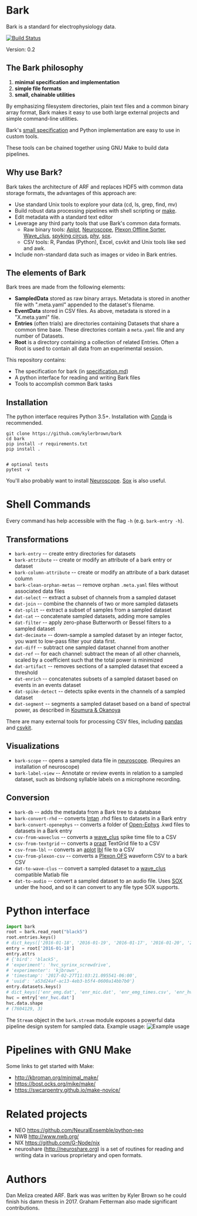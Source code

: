 # Bark
Bark is a standard for electrophysiology data. 

[![Build Status](https://travis-ci.org/kylerbrown/bark.svg?branch=master)](https://travis-ci.org/kylerbrown/bark)

Version: 0.2

## The Bark philosophy
1. **minimal specification and implementation** 
2. **simple file formats** 
3. **small, chainable utilities**

By emphasizing filesystem directories, plain text files and a common binary array format, Bark makes it easy to use both
large external projects and simple command-line utilities.

Bark's [small specification](specification.md) and Python implementation are easy to use in custom tools.

These tools can be chained together using GNU Make to build data pipelines.

## Why use Bark?

Bark takes the architecture of ARF and replaces HDF5 with common data storage formats, the advantages of this approach are:

+ Use standard Unix tools to explore your data (cd, ls, grep, find, mv)
+ Build robust data processing pipelines with shell scripting or
  [make](http://kbroman.org/minimal_make/).
+ Edit metadata with a standard text editor
+ Leverage any third party tools that use Bark's common data formats.
  + Raw binary tools: [Aplot](https://github.com/melizalab/aplot), [Neuroscope](http://neurosuite.sourceforge.net/), 
[Plexon Offline Sorter](http://www.plexon.com/products/offline-sorter), [Wave_clus](https://github.com/csn-le/wave_clus), 
[spyking circus](https://spyking-circus.readthedocs.io), [phy](https://github.com/kwikteam/phy), [sox](http://sox.sourceforge.net/sox.html).
  + CSV tools: R, Pandas (Python), Excel, csvkit and Unix tools like sed and
      awk.
+ Include non-standard data such as images or video in Bark entries.

## The elements of Bark
Bark trees are made from the following elements:

- **SampledData** stored as raw binary arrays. Metadata is stored in another
  file with ".meta.yaml" appended to the dataset's filename.
- **EventData** stored in CSV files. As above, metadata is stored in a "X.meta.yaml"
  file.
- **Entries** (often trials) are directories containing Datasets that share a
  common time base. These directories contain a `meta.yaml` file and any number
  of Datasets.
- **Root** is a directory containing a collection of related Entries. Often a Root
  is used to contain all data from an experimental session.

This repository contains:

-   The specification for bark (in [specification.md](specification.md))
-   A python interface for reading and writing Bark files
-   Tools to accomplish common Bark tasks

## Installation

The python interface requires Python 3.5+. Installation with [Conda](http://conda.pydata.org/miniconda.html) is recommended.

    git clone https://github.com/kylerbrown/bark
    cd bark
    pip install -r requirements.txt
    pip install .


    # optional tests
    pytest -v


You'll also probably want to install [Neuroscope](http://neurosuite.sourceforge.net/). [Sox](http://sox.sourceforge.net/sox.html) is also useful.
# Shell Commands

Every command has help accessible with the flag `-h` (e.g. `bark-entry -h`).

## Transformations

- `bark-entry` -- create entry directories for datasets
- `bark-attribute` -- create or modify an attribute of a bark entry or dataset
- `bark-column-attribute` -- create or modify an attribute of a bark dataset column
- `bark-clean-orphan-metas` -- remove orphan `.meta.yaml` files without associated data files
- `dat-select` -- extract a subset of channels from a sampled dataset
- `dat-join` -- combine the channels of two or more sampled datasets
- `dat-split` -- extract a subset of samples from a sampled dataset
- `dat-cat` -- concatenate sampled datasets, adding more samples
- `dat-filter` -- apply zero-phase Butterworth or Bessel filters to a sampled dataset
- `dat-decimate` -- down-sample a sampled dataset by an integer factor, you want to low-pass filter your data first.
- `dat-diff` -- subtract one sampled dataset channel from another
- `dat-ref` -- for each channel: subtract the mean of all other channels, scaled by a coefficient such that the total power is minimized
- `dat-artifact` -- removes sections of a sampled dataset that exceed a threshold
- `dat-enrich` -- concatenates subsets of a sampled dataset based on events in an events dataset
- `dat-spike-detect` -- detects spike events in the channels of a sampled dataset
- `dat-segment` -- segments a sampled dataset based on a band of spectral power, as described in [Koumura & Okanoya](dx.doi.org/10.1371/journal.pone.0159188)

There are many external tools for processing CSV files, including [pandas](http://pandas.pydata.org/) and [csvkit](https://csvkit.readthedocs.io).
## Visualizations

- `bark-scope` -- opens a sampled data file in [neuroscope](http://neurosuite.sourceforge.net/). (Requires an installation of neuroscope)  
- `bark-label-view` -- Annotate or review events in relation to a sampled dataset, such as birdsong syllable labels on a microphone recording.

## Conversion

- `bark-db` -- adds the metadata from a Bark tree to a database
- `bark-convert-rhd` -- converts [Intan](http://intantech.com/) .rhd files to datasets in a Bark entry
- `bark-convert-openephys` -- converts a folder of [Open-Ephys](http://www.open-ephys.org/) .kwd files to datasets in a Bark entry
- `csv-from-waveclus` -- converts a [wave_clus](https://github.com/csn-le/wave_clus) spike time file to a CSV
- `csv-from-textgrid` -- converts a [praat](http://www.fon.hum.uva.nl/praat/) TextGrid file to a CSV
- `csv-from-lbl` -- converts an [aplot](https://github.com/melizalab/aplot) [lbl](https://github.com/kylerbrown/lbl) file to a CSV
- `csv-from-plexon-csv` -- converts a [Plexon OFS](http://www.plexon.com/products/offline-sorter) waveform CSV to a bark CSV
- `dat-to-wave-clus` -- convert a sampled dataset to a [wave_clus](https://github.com/csn-le/wave_clus)
  compatible Matlab file
- `dat-to-audio` -- convert a sampled dataset to an audio file. Uses [SOX](http://sox.sourceforge.net/) under the hood, and so it can convert to any file type SOX supports.

# Python interface
```python
import bark
root = bark.read_root("black5")
root.entries.keys()
# dict_keys(['2016-01-18', '2016-01-19', '2016-01-17', '2016-01-20', '2016-01-21'])
entry = root['2016-01-18']
entry.attrs
# {'bird': 'black5',
# 'experiment': 'hvc_syrinx_screwdrive',
# 'experimenter': 'kjbrown',
# 'timestamp': '2017-02-27T11:03:21.095541-06:00',
# 'uuid': 'a53d24af-ac13-4eb3-b5f4-0600a14bb7b0'}
entry.datasets.keys()
# dict_keys(['enr_emg.dat', 'enr_mic.dat', 'enr_emg_times.csv', 'enr_hvc.dat', 'raw.label', 'enr_hvc_times.csv', 'enr.label'])
hvc = entry['enr_hvc.dat']
hvc.data.shape
# (7604129, 3)
```


The `Stream` object in the `bark.stream` module exposes a powerful data pipeline design system for sampled data.
Example usage:
![Example usage](bark-stream-example.png)


# Pipelines with GNU Make
Some links to get started with Make:

+ http://kbroman.org/minimal_make/
+ https://bost.ocks.org/mike/make/
+ https://swcarpentry.github.io/make-novice/

# Related projects

-   NEO <https://github.com/NeuralEnsemble/python-neo>
-   NWB <http://www.nwb.org/>
-   NIX <https://github.com/G-Node/nix>
-   neuroshare (<http://neuroshare.org>) is a set of routines for reading and
    writing data in various proprietary and open formats.

# Authors

Dan Meliza created ARF.
Bark was was written by Kyler Brown so he could finish his damn thesis in 2017. Graham Fetterman also made
significant contributions.
